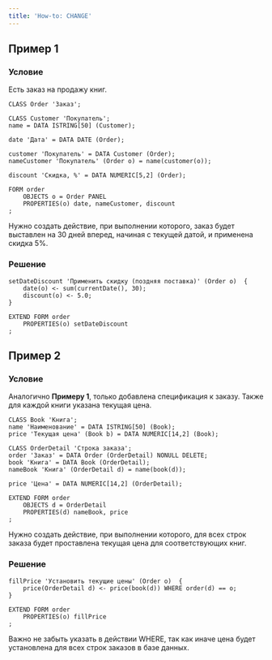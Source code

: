 ```yaml
---
title: 'How-to: CHANGE'
---
```


## Пример 1

### Условие

Есть заказ на продажу книг.

```lsf
CLASS Order 'Заказ';

CLASS Customer 'Покупатель';
name = DATA ISTRING[50] (Customer);

date 'Дата' = DATA DATE (Order);

customer 'Покупатель' = DATA Customer (Order);
nameCustomer 'Покупатель' (Order o) = name(customer(o));

discount 'Скидка, %' = DATA NUMERIC[5,2] (Order);

FORM order
    OBJECTS o = Order PANEL
    PROPERTIES(o) date, nameCustomer, discount
;
```

Нужно создать действие, при выполнении которого, заказ будет выставлен на 30 дней вперед, начиная с текущей датой, и применена скидка 5%.

### Решение

```lsf
setDateDiscount 'Применить скидку (поздняя поставка)' (Order o)  {
    date(o) <- sum(currentDate(), 30);
    discount(o) <- 5.0;
}

EXTEND FORM order
    PROPERTIES(o) setDateDiscount
;
```

## Пример 2

### Условие

Аналогично **Примеру 1**, только добавлена спецификация к заказу. Также для каждой книги указана текущая цена.

```lsf
CLASS Book 'Книга';
name 'Наименование' = DATA ISTRING[50] (Book);
price 'Текущая цена' (Book b) = DATA NUMERIC[14,2] (Book);

CLASS OrderDetail 'Строка заказа';
order 'Заказ' = DATA Order (OrderDetail) NONULL DELETE;
book 'Книга' = DATA Book (OrderDetail);
nameBook 'Книга' (OrderDetail d) = name(book(d));

price 'Цена' = DATA NUMERIC[14,2] (OrderDetail);

EXTEND FORM order
    OBJECTS d = OrderDetail
    PROPERTIES(d) nameBook, price
;
```

Нужно создать действие, при выполнении которого, для всех строк заказа будет проставлена текущая цена для соответствующих книг.

### Решение

```lsf
fillPrice 'Установить текущие цены' (Order o)  {
    price(OrderDetail d) <- price(book(d)) WHERE order(d) == o;
}

EXTEND FORM order
    PROPERTIES(o) fillPrice
;
```

Важно не забыть указать в действии WHERE, так как иначе цена будет установлена для всех строк заказов в базе данных.
